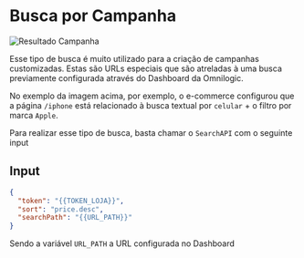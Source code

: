 # Busca por Campanha

![Resultado Campanha](search-api/campaign.jpg)

Esse tipo de busca é muito utilizado para a criação de campanhas customizadas. Estas são URLs especiais que são atreladas à uma busca previamente configurada através do Dashboard da Omnilogic.

No exemplo da imagem acima, por exemplo, o e-commerce configurou que a página `/iphone` está relacionado à busca textual por `celular` + o filtro por marca `Apple`.

Para realizar esse tipo de busca, basta chamar o `SearchAPI` com o seguinte input

## Input

```json
{
  "token": "{{TOKEN_LOJA}}",
  "sort": "price.desc",
  "searchPath": "{{URL_PATH}}"
}
```

Sendo a variável `URL_PATH` a URL configurada no Dashboard
